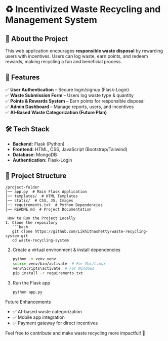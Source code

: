 ﻿# ♻️ Incentivized Waste Recycling and Management System

## 📌 About the Project
This web application encourages **responsible waste disposal** by rewarding users with incentives. Users can log waste, earn points, and redeem rewards, making recycling a fun and beneficial process.

## 🚀 Features
✅ **User Authentication** – Secure login/signup (Flask-Login)  
✅ **Waste Submission Form** – Users log waste type & quantity  
✅ **Points & Rewards System** – Earn points for responsible disposal   
✅ **Admin Dashboard** – Manage reports, users, and incentives  
✅ **AI-Based Waste Categorization (Future Plan)**  

## 🛠️ Tech Stack
- **Backend:** Flask (Python)
- **Frontend:** HTML, CSS, JavaScript (Bootstrap/Tailwind)
- **Database:** MongoDB
- **Authentication:** Flask-Login

## 💒 Project Structure
```
/project-folder
│── app.py  # Main Flask Application
│── templates/  # HTML Templates
│── static/  # CSS, JS, Images
│── requirements.txt  # Python Dependencies
│── README.md  # Project Documentation

 How to Run the Project Locally
1. Clone the repository  
   ```bash
   git clone https://github.com/Likhithashetty/waste-recycling-system.git
   cd waste-recycling-system
   ```
2. Create a virtual environment & install dependencies  
   ```bash
   python -m venv venv
   source venv/bin/activate  # For Mac/Linux
   venv\Scripts\activate  # For Windows
   pip install -r requirements.txt
   ```
3. Run the Flask app  
   ```bash
   python app.py
   ```

 Future Enhancements
- ✅ AI-based waste categorization  
- ✅ Mobile app integration  
- ✅ Payment gateway for direct incentives  

 Feel free to contribute and make waste recycling more impactful! 🌱
